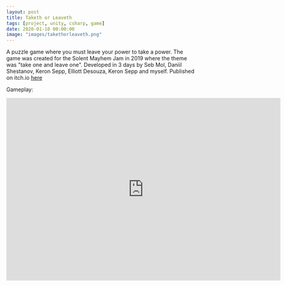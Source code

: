 ```yaml
---
layout: post
title: Taketh or Leaveth
tags: [project, unity, csharp, game]
date: 2020-01-10 00:00:00
image: "images/takethorleaveth.png"
---
```


A puzzle game where you must leave your power to take a power. The game was created for the Solent Mayhem Jam in 2019 where the theme was "take one and leave one". Developed in 3 days by Seb Mol, Daniil Shestanov, Keron Sepp, Elliott Desouza, Keron Sepp and myself. 
Published on itch.io [here](https://e-std.itch.io/taketh-or-leaveth)

Gameplay:
<iframe width="720" height="480" src="http://www.youtube.com/embed/9Jy8AXTm_Ow" frameborder="0" allowfullscreen></iframe>